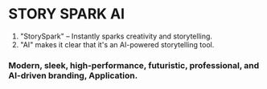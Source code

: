 # STORY SPARK AI

1. "StorySpark" – Instantly sparks creativity and storytelling.
2. "AI" makes it clear that it's an AI-powered storytelling tool.

### Modern, sleek, high-performance, futuristic, professional, and AI-driven branding, Application.